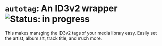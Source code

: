 # `autotag`: An ID3v2 wrapper ![Status: in progress](https://img.shields.io/badge/Status-In_progress-yellow?style=flat&labelColor=%232c3e50&color=%23f39c12)

This makes managing the ID3v2 tags of your media library easy.
Easily set the artist, album art, track title, and much more.

[//]: # (TODO: Finish.)
